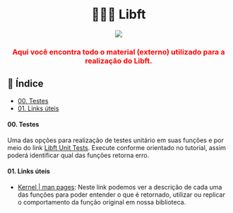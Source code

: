 <h1 align="center"><b> 👩🏽‍🚀 Libft </b></h1>

<div align="center" style="color: red;">
  <img  src="https://user-images.githubusercontent.com/37550557/165000344-6e6d7d11-346c-4502-b443-968606bf9dd7.png" />
  <h3><b>Aqui você encontra todo o material (externo) utilizado para a realização do Libft.</b></h3>
</div>

## :page_facing_up: Índice

* [00. Testes](#00-testes)
* [01. Links úteis](#01-links-úteis)


#### 00. Testes
Uma das opções para realização de testes unitário em suas funções e por meio do link [Libft Unit Tests](https://github.com/alelievr/libft-unit-test). Execute conforme orientado no tutorial, assim poderá identificar qual das funções retorna erro.


#### 01. Links úteis
- [Kernel | man pages](htps://www.kernel.org/doc/man-pages): Neste link podemos ver a descrição de cada uma das funções para poder entender o que é retornado, utilizar ou replicar o comportamento da função original em nossa biblioteca.
